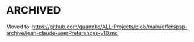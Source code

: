 # ARCHIVED
Moved to: https://github.com/guannko/ALL-Projects/blob/main/offerspsp-archive/jean-claude-userPreferences-v10.md
